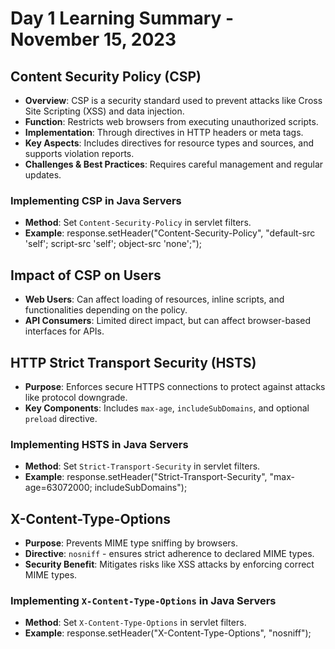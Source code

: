 # Day 1 Learning Summary - November 15, 2023

## Content Security Policy (CSP)
- **Overview**: CSP is a security standard used to prevent attacks like Cross Site Scripting (XSS) and data injection.
- **Function**: Restricts web browsers from executing unauthorized scripts.
- **Implementation**: Through directives in HTTP headers or meta tags.
- **Key Aspects**: Includes directives for resource types and sources, and supports violation reports.
- **Challenges & Best Practices**: Requires careful management and regular updates.

### Implementing CSP in Java Servers
- **Method**: Set `Content-Security-Policy` in servlet filters.
- **Example**:
  response.setHeader("Content-Security-Policy", "default-src 'self'; script-src 'self'; object-src 'none';");

## Impact of CSP on Users
- **Web Users**: Can affect loading of resources, inline scripts, and functionalities depending on the policy.
- **API Consumers**: Limited direct impact, but can affect browser-based interfaces for APIs.

## HTTP Strict Transport Security (HSTS)
- **Purpose**: Enforces secure HTTPS connections to protect against attacks like protocol downgrade.
- **Key Components**: Includes `max-age`, `includeSubDomains`, and optional `preload` directive.

### Implementing HSTS in Java Servers
- **Method**: Set `Strict-Transport-Security` in servlet filters.
- **Example**:
  response.setHeader("Strict-Transport-Security", "max-age=63072000; includeSubDomains");

## X-Content-Type-Options
- **Purpose**: Prevents MIME type sniffing by browsers.
- **Directive**: `nosniff` - ensures strict adherence to declared MIME types.
- **Security Benefit**: Mitigates risks like XSS attacks by enforcing correct MIME types.

### Implementing `X-Content-Type-Options` in Java Servers
- **Method**: Set `X-Content-Type-Options` in servlet filters.
- **Example**:
  response.setHeader("X-Content-Type-Options", "nosniff");
